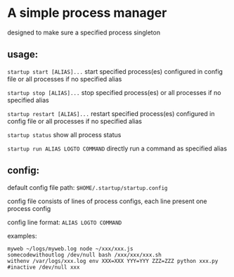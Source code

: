 # A simple process manager

designed to make sure a specified process singleton

## usage:
`startup start [ALIAS]...`
start specified process(es) configured in config file or all processes if no specified alias

`startup stop [ALIAS]...`
stop specified process(es) or all processes if no specified alias

`startup restart [ALIAS]...`
restart specified process(es) configured in config file or all processes if no specified alias

`startup status`
show all process status

`startup run ALIAS LOGTO COMMAND`
directly run a command as specified alias

## config:

default config file path:
`$HOME/.startup/startup.config`

config file consists of lines of process configs, each line present one process config

config line format:
`ALIAS LOGTO COMMAND`

examples:
```
myweb ~/logs/myweb.log node ~/xxx/xxx.js
somecodewithoutlog /dev/null bash /xxx/xxx/xxx.sh
withenv /var/logs/xxx.log env XXX=XXX YYY=YYY ZZZ=ZZZ python xxx.py
#inactive /dev/null xxx
```
